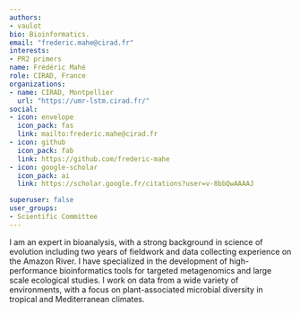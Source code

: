 ```yaml
---
authors:
- vaulot
bio: Bioinformatics.
email: "frederic.mahe@cirad.fr"
interests:
- PR2 primers
name: Frédéric Mahé
role: CIRAD, France
organizations:
- name: CIRAD, Montpellier
  url: "https://umr-lstm.cirad.fr/"
social:
- icon: envelope
  icon_pack: fas
  link: mailto:frederic.mahe@cirad.fr
- icon: github
  icon_pack: fab
  link: https://github.com/frederic-mahe
- icon: google-scholar
  icon_pack: ai
  link: https://scholar.google.fr/citations?user=v-8bbQwAAAAJ

superuser: false
user_groups:
- Scientific Committee
---
```


I am an expert in bioanalysis, with a strong background in science of evolution including two years of fieldwork and data collecting experience on the Amazon River. I have specialized in the development of high-performance bioinformatics tools for targeted metagenomics and large scale ecological studies. I work on data from a wide variety of environments, with a focus on plant-associated microbial diversity in tropical and Mediterranean climates.
